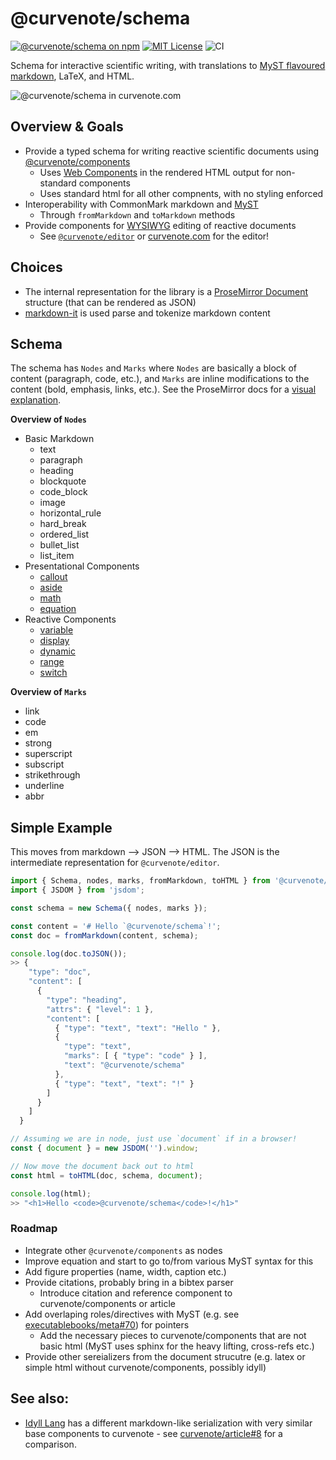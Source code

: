 # @curvenote/schema

[![@curvenote/schema on npm](https://img.shields.io/npm/v/@curvenote/schema.svg)](https://www.npmjs.com/package/@curvenote/schema)
[![MIT License](https://img.shields.io/badge/license-MIT-blue.svg)](https://github.com/curvenote/editor/blob/main/LICENSE)
![CI](https://github.com/curvenote/editor/workflows/CI/badge.svg)

Schema for interactive scientific writing, with translations to [MyST flavoured markdown](https://myst-parser.readthedocs.io/en/latest/), LaTeX, and HTML.

![@curvenote/schema in curvenote.com](https://github.com/curvenote/editor/raw/main/packages/schema/images/schema.gif)

## Overview & Goals

- Provide a typed schema for writing reactive scientific documents using [@curvenote/components](https://curvenote.dev)
  - Uses [Web Components](https://developer.mozilla.org/en-US/docs/Web/Web_Components) in the rendered HTML output for non-standard components
  - Uses standard html for all other compnents, with no styling enforced
- Interoperability with CommonMark markdown and [MyST](https://github.com/executablebooks/markdown-it-myst)
  - Through `fromMarkdown` and `toMarkdown` methods
- Provide components for [WYSIWYG](https://en.wikipedia.org/wiki/WYSIWYG) editing of reactive documents
  - See [`@curvenote/editor`](https://github.com/curvenote/editor) or [curvenote.com](Curvenote.com) for the editor!

## Choices

- The internal representation for the library is a [ProseMirror Document](https://prosemirror.net/docs/guide/#doc) structure (that can be rendered as JSON)
- [markdown-it](https://github.com/markdown-it/markdown-it) is used parse and tokenize markdown content

## Schema

The schema has `Nodes` and `Marks` where `Nodes` are basically a block of content (paragraph, code, etc.), and `Marks` are inline modifications to the content (bold, emphasis, links, etc.). See the ProseMirror docs for a [visual explanation](https://prosemirror.net/docs/guide/#doc).

**Overview of `Nodes`**

- Basic Markdown
  - text
  - paragraph
  - heading
  - blockquote
  - code_block
  - image
  - horizontal_rule
  - hard_break
  - ordered_list
  - bullet_list
  - list_item
- Presentational Components
  - [callout](https://curvenote.dev/article/callout)
  - [aside](https://curvenote.dev/article/aside)
  - [math](https://curvenote.dev/article/math)
  - [equation](https://curvenote.dev/article/equation)
- Reactive Components
  - [variable](https://curvenote.dev/components/variable)
  - [display](https://curvenote.dev/components/display)
  - [dynamic](https://curvenote.dev/components/dynamic)
  - [range](https://curvenote.dev/components/range)
  - [switch](https://curvenote.dev/components/switch)

**Overview of `Marks`**

- link
- code
- em
- strong
- superscript
- subscript
- strikethrough
- underline
- abbr

## Simple Example

This moves from markdown --> JSON --> HTML. The JSON is the intermediate representation for `@curvenote/editor`.

```javascript
import { Schema, nodes, marks, fromMarkdown, toHTML } from '@curvenote/schema';
import { JSDOM } from 'jsdom';

const schema = new Schema({ nodes, marks });

const content = '# Hello `@curvenote/schema`!';
const doc = fromMarkdown(content, schema);

console.log(doc.toJSON());
>> {
    "type": "doc",
    "content": [
      {
        "type": "heading",
        "attrs": { "level": 1 },
        "content": [
          { "type": "text", "text": "Hello " },
          {
            "type": "text",
            "marks": [ { "type": "code" } ],
            "text": "@curvenote/schema"
          },
          { "type": "text", "text": "!" }
        ]
      }
    ]
  }

// Assuming we are in node, just use `document` if in a browser!
const { document } = new JSDOM('').window;

// Now move the document back out to html
const html = toHTML(doc, schema, document);

console.log(html);
>> "<h1>Hello <code>@curvenote/schema</code>!</h1>"
```

### Roadmap

- Integrate other `@curvenote/components` as nodes
- Improve equation and start to go to/from various MyST syntax for this
- Add figure properties (name, width, caption etc.)
- Provide citations, probably bring in a bibtex parser
  - Introduce citation and reference component to curvenote/components or article
- Add overlaping roles/directives with MyST (e.g. see [executablebooks/meta#70](https://github.com/executablebooks/meta/issues/70)) for pointers
  - Add the necessary pieces to curvenote/components that are not basic html (MyST uses sphinx for the heavy lifting, cross-refs etc.)
- Provide other sereializers from the document strucutre (e.g. latex or simple html without curvenote/components, possibly idyll)

## See also:

- [Idyll Lang](https://idyll-lang.org/) has a different markdown-like serialization with very similar base components to curvenote - see [curvenote/article#8](https://github.com/curvenote/article/issues/8) for a comparison.
